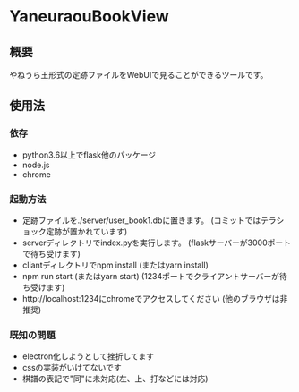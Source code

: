 # YaneuraouBookView

## 概要

やねうら王形式の定跡ファイルをWebUIで見ることができるツールです。

## 使用法

### 依存

* python3.6以上でflask他のパッケージ
* node.js
* chrome

### 起動方法

* 定跡ファイルを./server/user_book1.dbに置きます。 (コミットではテラショック定跡が置かれています)
* serverディレクトリでindex.pyを実行します。 (flaskサーバーが3000ポートで待ち受けます)
* cliantディレクトリでnpm install (またはyarn install)
* npm run start (またはyarn start) (1234ポートでクライアントサーバーが待ち受けます)
* http://localhost:1234にchromeでアクセスしてください (他のブラウザは非推奨)

### 既知の問題

* electron化しようとして挫折してます
* cssの実装がいけてないです
* 棋譜の表記で"同"に未対応(左、上、打などには対応)

